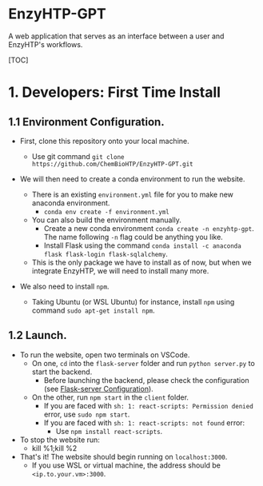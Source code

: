 # EnzyHTP-GPT

A web application that serves as an interface between a user and EnzyHTP's workflows.

[TOC]

# 1. Developers: First Time Install

## 1.1 Environment Configuration.

* First, clone this repository onto your local machine.
  * Use git command `git clone https://github.com/ChemBioHTP/EnzyHTP-GPT.git`

* We will then need to create a conda environment to run the website.
  * There is an existing `environment.yml` file for you to make new anaconda environment.
    * `conda env create -f environment.yml`
  * You can also build the environment manually.
    * Create a new conda environment `conda create -n enzyhtp-gpt`. The name following `-n` flag could be anything you like.
    * Install Flask using the command `conda install -c anaconda flask flask-login flask-sqlalchemy`.
  * This is the only package we have to install as of now, but when we integrate EnzyHTP, we will need to install many more.

* We also need to install `npm`.
  * Taking Ubuntu (or WSL Ubuntu) for instance, install `npm` using command `sudo apt-get install npm`.

## 1.2 Launch.

* To run the website, open two terminals on VSCode.
  * On one, `cd` into the `flask-server` folder and run `python server.py` to start the backend.
    * Before launching the backend, please check the configuration (see [Flask-server Configuration](./flask-server/README.md#2-configuration)).
  * On the other, run `npm start` in the `client` folder.
    * If you are faced with `sh: 1: react-scripts: Permission denied` error, use `sudo npm start`.
    * If you are faced with `sh: 1: react-scripts: not found` error:
      * Use `npm install react-scripts`.
* To stop the website run:
  * kill %1;kill %2
* That's it! The website should begin running on `localhost:3000`.
  * If you use WSL or virtual machine, the address should be `<ip.to.your.vm>:3000`.